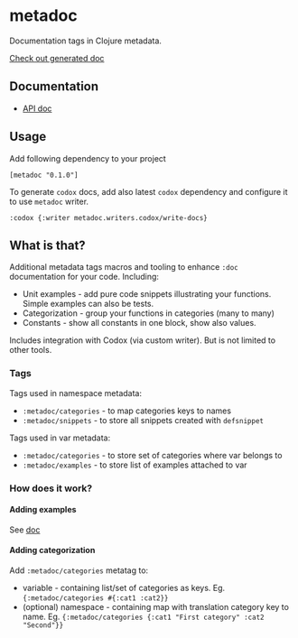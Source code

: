 # metadoc

Documentation tags in Clojure metadata.

[Check out generated doc](https://generateme.github.io/metadoc/example.example.html)

## Documentation

* [API doc](https://generateme.github.io/metadoc/)

## Usage

Add following dependency to your project

`[metadoc "0.1.0"]`

To generate `codox` docs, add also latest `codox` dependency and configure it to use `metadoc` writer.

```
:codox {:writer metadoc.writers.codox/write-docs}
```

## What is that?

Additional metadata tags macros and tooling to enhance `:doc` documentation for your code. Including:

* Unit examples - add pure code snippets illustrating your functions. Simple examples can also be tests.
* Categorization - group your functions in categories (many to many)
* Constants - show all constants in one block, show also values.

Includes integration with Codox (via custom writer). But is not limited to other tools.

### Tags

Tags used in namespace metadata:

* `:metadoc/categories` - to map categories keys to names
* `:metadoc/snippets` - to store all snippets created with `defsnippet`

Tags used in var metadata:

* `:metadoc/categories` - to store set of categories where var belongs to
* `:metadoc/examples` - to store list of examples attached to var

### How does it work?

#### Adding examples

See [doc](https://generateme.github.io/metadoc/metadoc.examples.html)

#### Adding categorization

Add `:metadoc/categories` metatag to:

* variable - containing list/set of categories as keys. Eg. `{:metadoc/categories #{:cat1 :cat2}}`
* (optional) namespace - containing map with translation category key to name. Eg. `{:metadoc/categories {:cat1 "First category" :cat2 "Second"}}`


